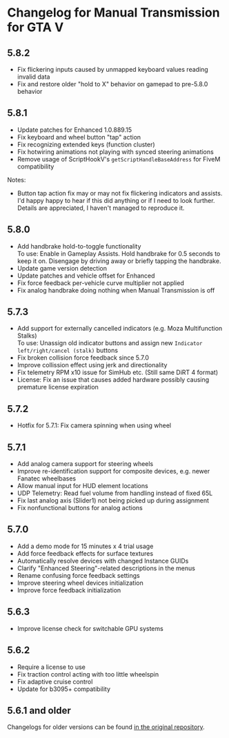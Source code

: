 # Changelog for Manual Transmission for GTA V

## 5.8.2

* Fix flickering inputs caused by unmapped keyboard values reading invalid data
* Fix and restore older "hold to X" behavior on gamepad to pre-5.8.0 behavior

## 5.8.1

* Update patches for Enhanced 1.0.889.15
* Fix keyboard and wheel button "tap" action
* Fix recognizing extended keys (function cluster)
* Fix hotwiring animations not playing with synced steering animations
* Remove usage of ScriptHookV's `getScriptHandleBaseAddress` for FiveM compatibility

Notes:

* Button tap action fix may or may not fix flickering indicators and assists.
  I'd happy happy to hear if this did anything or if I need to look further.
  Details are appreciated, I haven't managed to reproduce it.

## 5.8.0

* Add handbrake hold-to-toggle functionality<br>
  To use: Enable in Gameplay Assists. Hold handbrake for 0.5 seconds to keep it on.
  Disengage by driving away or briefly tapping the handbrake.
* Update game version detection
* Update patches and vehicle offset for Enhanced
* Fix force feedback per-vehicle curve multiplier not applied
* Fix analog handbrake doing nothing when Manual Transmission is off

## 5.7.3

* Add support for externally cancelled indicators (e.g. Moza Multifunction Stalks)<br>
  To use: Unassign old indicator buttons and assign new
  `Indicator left/right/cancel (stalk)` buttons
* Fix broken collision force feedback since 5.7.0
* Improve collission effect using jerk and directionality
* Fix telemetry RPM x10 issue for SimHub etc. (Still same DiRT 4 format)
* License: Fix an issue that causes added hardware possibly causing premature license expiration

## 5.7.2

* Hotfix for 5.7.1: Fix camera spinning when using wheel

## 5.7.1

* Add analog camera support for steering wheels
* Improve re-identification support for composite devices, e.g. newer Fanatec wheelbases
* Allow manual input for HUD element locations
* UDP Telemetry: Read fuel volume from handling instead of fixed 65L
* Fix last analog axis (Slider1) not being picked up during assignment
* Fix nonfunctional buttons for analog actions

## 5.7.0

* Add a demo mode for 15 minutes x 4 trial usage
* Add force feedback effects for surface textures
* Automatically resolve devices with changed Instance GUIDs
* Clarify "Enhanced Steering"-related descriptions in the menus
* Rename confusing force feedback settings
* Improve steering wheel devices initialization
* Improve force feedback initialization

## 5.6.3

* Improve license check for switchable GPU systems

## 5.6.2

* Require a license to use
* Fix traction control acting with too little wheelspin
* Fix adaptive cruise control
* Update for b3095+ compatibility

## 5.6.1 and older

Changelogs for older versions can be found [in the original repository](https://github.com/ikt32/GTAVManualTransmission/blob/master/doc/changelog.md).
